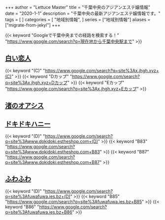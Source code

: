 +++
author = "Lettuce Master"
title = "千葉中央のアジアンエステ嬢情報"
date = "2020-1-1"
description = "千葉中央の最新アジアンエステ嬢情報です。"
tags = [
]
categories = [
    "地域別情報",
]
series = ["地域別情報"]
aliases = ["migrate-from-jekyl"]
+++

{{< keyword "Googleで千葉中央までの経路を検索する！" "https://www.google.com/search?q=現在地から千葉中央駅まで" >}}

## [白い恋人](http://x.jhgh.xyz/)
{{< keyword "(C)" "https://www.google.com/search?q=site%3Ax.jhgh.xyz+(C)" >}} {{< keyword "Dカップ" "https://www.google.com/search?q=site%3Ax.jhgh.xyz+Dカップ" >}} {{< keyword "Eカップ" "https://www.google.com/search?q=site%3Ax.jhgh.xyz+Eカップ" >}} 

## [渚のオアシス](http://os.est-u.com/)


## [ドキドキハニー](http://www.dokidoki.estheshop.com/)
{{< keyword "(D)" "https://www.google.com/search?q=site%3Awww.dokidoki.estheshop.com+(D)" >}} {{< keyword "B83" "https://www.google.com/search?q=site%3Awww.dokidoki.estheshop.com+B83" >}} {{< keyword "B87" "https://www.google.com/search?q=site%3Awww.dokidoki.estheshop.com+B87" >}} 

## [ふわふわ](https://fuwafuwa.ies.bz/)
{{< keyword "(D)" "https://www.google.com/search?q=site%3Afuwafuwa.ies.bz+(D)" >}} {{< keyword "B85" "https://www.google.com/search?q=site%3Afuwafuwa.ies.bz+B85" >}} {{< keyword "B86" "https://www.google.com/search?q=site%3Afuwafuwa.ies.bz+B86" >}} 

